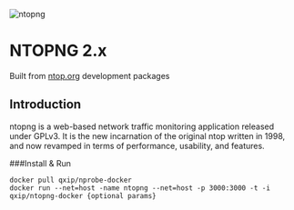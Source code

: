 ![ntopng](https://camo.githubusercontent.com/58e2a1ecfff62d8ecc9d74633bd1013f26e06cba/687474703a2f2f7777772e6e746f702e6f72672f77702d636f6e74656e742f75706c6f6164732f323031352f30352f6e746f702e706e67)

# NTOPNG 2.x
Built from [ntop.org](http://ntop.org) development packages

## Introduction

ntopng is a web-based network traffic monitoring application released under GPLv3. It is the new incarnation of the original ntop written in 1998, and now revamped in terms of performance, usability, and features.


###Install & Run
```
docker pull qxip/nprobe-docker
docker run --net=host -name ntopng --net=host -p 3000:3000 -t -i qxip/ntopng-docker {optional params}
```

